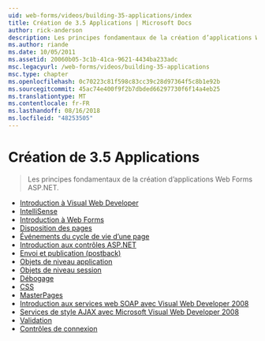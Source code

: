 ```yaml
---
uid: web-forms/videos/building-35-applications/index
title: Création de 3.5 Applications | Microsoft Docs
author: rick-anderson
description: Les principes fondamentaux de la création d’applications Web Forms ASP.NET.
ms.author: riande
ms.date: 10/05/2011
ms.assetid: 20060b05-3c1b-41ca-9621-4434ba233adc
msc.legacyurl: /web-forms/videos/building-35-applications
msc.type: chapter
ms.openlocfilehash: 0c70223c81f598c83cc39c28d97364f5c8b1e92b
ms.sourcegitcommit: 45ac74e400f9f2b7dbded66297730f6f14a4eb25
ms.translationtype: MT
ms.contentlocale: fr-FR
ms.lasthandoff: 08/16/2018
ms.locfileid: "48253505"
---
```

<a name="building-35-applications"></a>Création de 3.5 Applications
====================
> Les principes fondamentaux de la création d’applications Web Forms ASP.NET.


- [Introduction à Visual Web Developer](intro-to-visual-web-developer.md)
- [IntelliSense](intellisense.md)
- [Introduction à Web Forms](intro-to-web-forms.md)
- [Disposition des pages](page-layout.md)
- [Événements du cycle de vie d’une page](page-lifecycle-events.md)
- [Introduction aux contrôles ASP.NET](intro-to-aspnet-controls.md)
- [Envoi et publication (postback)](submit-and-postback.md)
- [Objets de niveau application](application-level-objects.md)
- [Objets de niveau session](session-level-objects.md)
- [Débogage](debugging.md)
- [CSS](css.md)
- [MasterPages](masterpages.md)
- [Introduction aux services web SOAP avec Visual Web Developer 2008](an-introduction-to-soap-based-web-services-with-visual-web-developer-2008.md)
- [Services de style AJAX avec Microsoft Visual Web Developer 2008](ajax-style-services-with-microsoft-visual-web-developer-2008.md)
- [Validation](validation.md)
- [Contrôles de connexion](login-controls.md)
